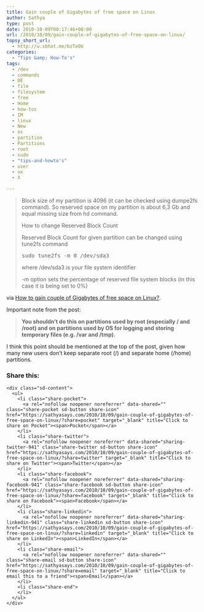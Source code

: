 ```yaml
---
title: Gain couple of Gigabytes of free space on Linux
author: Sathya
type: post
date: 2010-10-09T00:17:46+00:00
url: /2010/10/09/gain-couple-of-gigabytes-of-free-space-on-linux/
topsy_short_url:
  - http://u.sbhat.me/bzTe0U
categories:
  - "Tips &amp; How-To's"
tags:
  - /dev
  - commands
  - DE
  - file
  - filesystem
  - free
  - Home
  - how-tos
  - IM
  - linux
  - New
  - os
  - partition
  - Partitions
  - root
  - sudo
  - "tips-and-howto's"
  - user
  - ux
  - X

---
```

> Block size of my partition is 4096 (it can be checked using dumpe2fs command). So reserved space on my partition is about 6,3 Gb and equal missing size from hd command.
> 
> How to change Reserved Block Count
> 
> Reserved Block Count for given partition can be changed using tune2fs command
> 
> <pre>sudo tune2fs -m 0 /dev/sda3</pre>
> 
> where /dev/sda3 is your file system identifier
> 
> -m option sets the percentage of reserved file system blocks (in this case it is being set to 0%)

via [How to gain couple of Gigabytes of free space on Linux?][1].

Important note from the post:

>  **You shouldn’t do this on partitions used by root (especially / and /root) and on partitions used by OS for logging and storing temporary files (e.g. /var and /tmp).**

I think this point should be mentioned at the top of the post, given how many new users don&#8217;t keep separate root (/) and separate home (/home) partitions.

<div class="sharedaddy sd-sharing-enabled">
  <div class="robots-nocontent sd-block sd-social sd-social-icon-text sd-sharing">
    <h3 class="sd-title">
      Share this:
    </h3>
    
    <div class="sd-content">
      <ul>
        <li class="share-pocket">
          <a rel="nofollow noopener noreferrer" data-shared="" class="share-pocket sd-button share-icon" href="https://sathyasays.com/2010/10/09/gain-couple-of-gigabytes-of-free-space-on-linux/?share=pocket" target="_blank" title="Click to share on Pocket"><span>Pocket</span></a>
        </li>
        <li class="share-twitter">
          <a rel="nofollow noopener noreferrer" data-shared="sharing-twitter-941" class="share-twitter sd-button share-icon" href="https://sathyasays.com/2010/10/09/gain-couple-of-gigabytes-of-free-space-on-linux/?share=twitter" target="_blank" title="Click to share on Twitter"><span>Twitter</span></a>
        </li>
        <li class="share-facebook">
          <a rel="nofollow noopener noreferrer" data-shared="sharing-facebook-941" class="share-facebook sd-button share-icon" href="https://sathyasays.com/2010/10/09/gain-couple-of-gigabytes-of-free-space-on-linux/?share=facebook" target="_blank" title="Click to share on Facebook"><span>Facebook</span></a>
        </li>
        <li class="share-linkedin">
          <a rel="nofollow noopener noreferrer" data-shared="sharing-linkedin-941" class="share-linkedin sd-button share-icon" href="https://sathyasays.com/2010/10/09/gain-couple-of-gigabytes-of-free-space-on-linux/?share=linkedin" target="_blank" title="Click to share on LinkedIn"><span>LinkedIn</span></a>
        </li>
        <li class="share-email">
          <a rel="nofollow noopener noreferrer" data-shared="" class="share-email sd-button share-icon" href="https://sathyasays.com/2010/10/09/gain-couple-of-gigabytes-of-free-space-on-linux/?share=email" target="_blank" title="Click to email this to a friend"><span>Email</span></a>
        </li>
        <li class="share-end">
        </li>
      </ul>
    </div>
  </div>
</div>

 [1]: http://whileitcompiles.com/linux/how-to-gain-couple-of-gigabytes-of-free-space-on-linux/